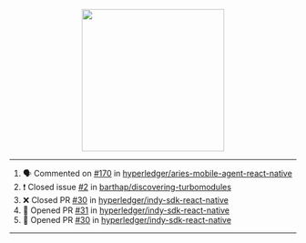 <p align="center">
<img src="https://user-images.githubusercontent.com/61358536/126118557-75ac74a7-4655-4289-9a8d-e536322b7423.png" height="250" width="250"/>
</p>

---

<!--START_SECTION:activity-->
1. 🗣 Commented on [#170](https://github.com/hyperledger/aries-mobile-agent-react-native/issues/170) in [hyperledger/aries-mobile-agent-react-native](https://github.com/hyperledger/aries-mobile-agent-react-native)
2. ❗️ Closed issue [#2](https://github.com/barthap/discovering-turbomodules/issues/2) in [barthap/discovering-turbomodules](https://github.com/barthap/discovering-turbomodules)
3. ❌ Closed PR [#30](https://github.com/hyperledger/indy-sdk-react-native/pull/30) in [hyperledger/indy-sdk-react-native](https://github.com/hyperledger/indy-sdk-react-native)
4. 💪 Opened PR [#31](https://github.com/hyperledger/indy-sdk-react-native/pull/31) in [hyperledger/indy-sdk-react-native](https://github.com/hyperledger/indy-sdk-react-native)
5. 💪 Opened PR [#30](https://github.com/hyperledger/indy-sdk-react-native/pull/30) in [hyperledger/indy-sdk-react-native](https://github.com/hyperledger/indy-sdk-react-native)
<!--END_SECTION:activity-->

---
